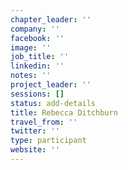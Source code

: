```yaml
---
chapter_leader: ''
company: ''
facebook: ''
image: ''
job_title: ''
linkedin: ''
notes: ''
project_leader: ''
sessions: []
status: add-details
title: Rebecca Ditchburn
travel_from: ''
twitter: ''
type: participant
website: ''
---
```


<!-- put more details about participant here -->